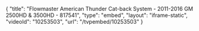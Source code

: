 {
    "title": "Flowmaster American Thunder Cat-back System - 2011-2016 GM 2500HD & 3500HD - 817541",
    "type": "embed",
    "layout": "iframe-static",
    "videoId": "10253503",
    "url": "\/tvpembed\/10253503"
}